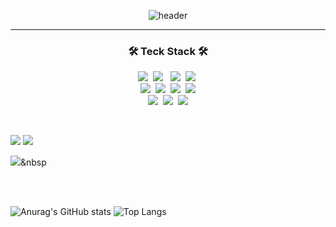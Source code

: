 <div align="center">

 ![header](https://capsule-render.vercel.app/api?type=rect&color=auto&height=300&section=header&text=SuhanBae's%20Github&fontSize=90&animation=fadeIn)
</div>

***

<h3 align="center">🛠 Teck Stack 🛠</h3>
<p align="center">
<img src="https://img.shields.io/badge/Java-FF7800?style=flat&logo=Java&logoColor=white"/></a>&nbsp 
<img src="https://img.shields.io/badge/Spring-6DB33F?style=flat&logo=Spring&logoColor=white"/> </a>&nbsp
<img src="https://img.shields.io/badge/SpringBoot-6DB33F?style=flat&logo=SpringBoot&logoColor=white"/></a>&nbsp
<img src="https://img.shields.io/badge/MySQL-4479A1?style=flat&logo=MySQL&logoColor=white"/></a>&nbsp
<br/>
<img src="https://img.shields.io/badge/Python-F7DF1E?style=flat&logo=Python&logoColor=white"/></a>&nbsp 
<img src="https://img.shields.io/badge/C-007396?style=flat&logo=C&logoColor=white"/></a>&nbsp 
<img src="https://img.shields.io/badge/C++-007396?style=flat&logo=C++&logoColor=white"/></a>&nbsp
<img src="https://img.shields.io/badge/MQTT-660066?style=flat&logo=MQTT&logoColor=F05032"/></a>


<br/>
<img src="https://img.shields.io/badge/Discord-5865F2?style=flat&logo=Discord&logoColor=white"/></a>&nbsp
<img src="https://img.shields.io/badge/GitHub-gray?style=flat&logo=GitHub&logoColor=black"/></a>&nbsp
<img src="https://img.shields.io/badge/Git-blue?style=flat&logo=Git&logoColor=F05032"/></a>
</p>

<br/>

<img src="https://img.shields.io/badge/adobelightroom-31A8FF?style=flat&logo=adobelightroom&logoColor=F05032"/></a>
<img src="https://img.shields.io/badge/adobepremierepro-31A8FF?style=flat&logo=adobepremierepro&logoColor=F05032"/></a>


<img src="https://img.shields.io/badge/raspberrypi-A22846?style=flat&logo=Raspberrypi&logoColor=white"/></a>&nbsp

<br/>
<br/>

![Anurag's GitHub stats](https://github-readme-stats.vercel.app/api?username=SwnBae)
![Top Langs](https://github-readme-stats.vercel.app/api/top-langs/?username=SwnBae&layout=compact)

</div>


